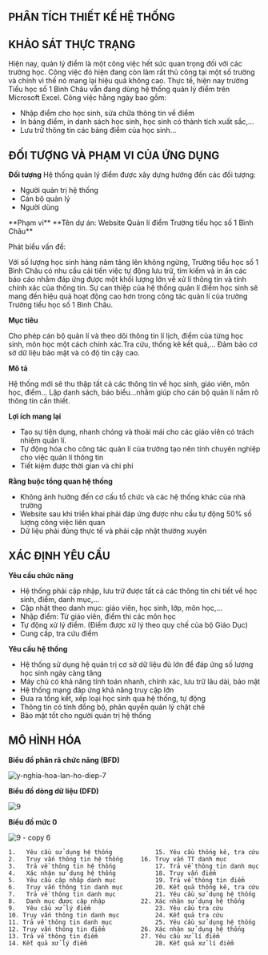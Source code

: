 ﻿## PHÂN TÍCH THIẾT KẾ HỆ THỐNG

## KHẢO SÁT THỰC TRẠNG

Hiện nay, quản lý điểm là một công việc hết sức quan trọng đối với các trường học. 
Công việc đó hiện đang còn làm rất thủ công tại một số trường và chính vì thế nó
mang lại hiệu quả không cao. Thực tế, hiện nay trường Tiểu học số 1 Bình Châu 
vẫn đang dùng hệ thống quản lý điểm trên Microsoft Excel. 
Công việc hằng ngày bao gồm:
<ul>
  <li>Nhập điểm cho học sinh, sửa chữa thông tin về điểm</li>
  <li>In bảng điểm, in danh sách học sinh, học sinh có thành tích xuất sắc,…</li>
  <li>Lưu trữ thông tin các bảng điểm của học sinh…</li>

</ul>

## ĐỐI TƯỢNG VÀ PHẠM VI CỦA ỨNG DỤNG

**Đối tượng**
Hệ thống quản lý điểm được xây dựng hướng đến các đối tượng:
<ul>
  <li>Người quản trị hệ thống</li>
  <li>Cán bộ quản lý</li>
  <li>Người dùng </li>

</ul>
**Phạm vi**
**Tên dự án: Website Quản lí điểm Trường tiểu học số 1 Bình Châu**

Phát biểu vấn đề: 

Với số lượng học sinh hàng năm tăng lên không ngừng, Trường tiểu học số 
1 Bình Châu có nhu cầu cải tiến việc tự động lưu trữ, tìm kiếm và in ấn các báo 
cáo nhằm đáp ứng được một khối lượng lớn về xử lí thông tin và tính chính xác 
của thông tin. Sự can thiệp của hệ thống quản lí điểm học sinh sẽ mang đến hiệu 
quả hoạt động cao hơn trong công tác quản lí của trường Trường tiểu học số 1 Bình Châu.

**Mục tiêu**

Cho phép cán bộ quản lí và theo dõi thông tin lí lịch, 
điểm của từng học sinh, môn học một cách chính xác.Tra cứu, thống kê kết quả,...
Đảm bảo cơ sở dữ liệu bảo mật và có độ tin cậy cao.  

**Mô tả**

Hệ thống mới sẽ thu thập tất cả các thông tin về học sinh, 
giáo viên, môn học, điểm…
Lập danh sách, báo biểu…nhằm giúp cho cán bộ quản lí 
nắm rõ thông tin cần thiết.

**Lợi ích mang lại**

<ul>
  <li>Tạo sự tiện dụng, nhanh chóng và thoải mái cho các giáo viên có trách nhiệm quản lí.</li>
  <li>Tự động hóa cho công tác quản lí của trường tạo nên tính chuyên nghiệp cho việc quản lí thông tin</li>
  <li>Tiết kiệm được thời gian và chi phí</li>

</ul>

**Rằng buộc tổng quan hệ thống**

<ul>
  <li>Không ảnh hưởng đến cơ cấu tổ chức và các hệ thống khác của nhà trường</li>
  <li>Website sau khi triển khai phải đáp ứng được nhu cầu tự động 50% số lượng công việc liên quan</li>
  <li>Dữ liệu phải đúng thực tế và phải cập nhật thường xuyên</li>

</ul>

## XÁC ĐỊNH YÊU CẦU

**Yêu cầu chức năng**
<ul>
  <li>Hệ thống phải cập nhập, lưu trữ được tất cả các thông tin chi tiết về học sinh, điểm, danh mục,…</li>
  <li>Cập nhật theo danh mục: giáo viên, học sinh, lớp, môn học,…</li>
  <li>Nhập điểm: Từ giáo viên, điểm thi các môn học</li>
  <li>Tự động xử lý điểm. (Điểm được xử lý theo quy chế của bộ Giáo Dục)</li>
  <li>Cung cấp, tra cứu điểm </li>
</ul>

**Yêu cầu hệ thống**
<ul>
  <li>Hệ thống sử dụng hệ quản trị cơ sở dữ liệu đủ lớn để đáp ứng số lượng học sinh ngày càng tăng</li>
  <li>Máy chủ có khả năng tính toán nhanh, chính xác, lưu trữ lâu dài, bảo mật</li>
  <li>Hệ thống mạng đáp ứng khả năng truy cập lớn</li>
  <li>Đưa ra tổng kết, xếp loại học sinh qua hệ thống, tự động</li>
  <li>Thông tin có tính đồng bộ, phân quyền quản lý chặt chẽ </li>
  <li>Bảo mật tốt cho người quản trị hệ thống </li>
</ul>

## MÔ HÌNH HÓA

**Biểu đồ phân rã chức năng (BFD)**

![y-nghia-hoa-lan-ho-diep-7](https://user-images.githubusercontent.com/27652065/27534843-7c5794bc-5a92-11e7-9680-53c3a7c7800e.jpg)

**Biểu đồ dòng dữ liệu (DFD)**

![9](https://user-images.githubusercontent.com/27652065/27535201-06edeb20-5a94-11e7-933b-0e636c5a0a1b.png)

**Biểu đồ mức 0**

![9 - copy 6](https://user-images.githubusercontent.com/27652065/27535246-3fb4e6d4-5a94-11e7-8673-7007b9276730.png)

	1.   Yêu cầu sử dụng hệ thống	         15. Yêu cầu thống kê, tra cứu
	2.   Truy vấn thông tin hệ thống	 16. Truy vấn TT danh mục
	3.   Trả về thông tin hệ thống	         17. Trả về thông tin danh mục
	4.   Xác nhận sử dụng hệ thống	         18. Truy vấn điểm
	5.   Yêu cầu cập nhâp danh mục	         19. Trả về thông tin điểm
	6.   Truy vấn thông tin danh mục         20. Kết quả thống kê, tra cứu
	7.   Trả về thông tin danh mục	         21. Yêu cầu sử dụng hệ thống
	8.   Danh mục được cập nhập	         22. Xác nhận sử dụng hệ thống
	9.   Yêu cầu xử lý điểm	                 23. Yêu cầu tra cứu
	10. Truy vấn thông tin danh mục          24. Kết quả tra cứu
	11. Trả về thông tin danh mục	         25. Yêu cầu sử dụng hệ thống
	12. Truy vấn thông tin điểm	         26. Xác nhận sử dụng hệ thống
	13. Trả về thông tin điểm	         27. Yêu cầu xử lí điểm
	14. Kết quả xử lý điểm	                 28. Kết quả xử lí điểm





